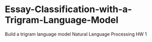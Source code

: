 # Essay-Classification-with-a-Trigram-Language-Model
Build a trigram language model
Natural Language Processing HW 1
